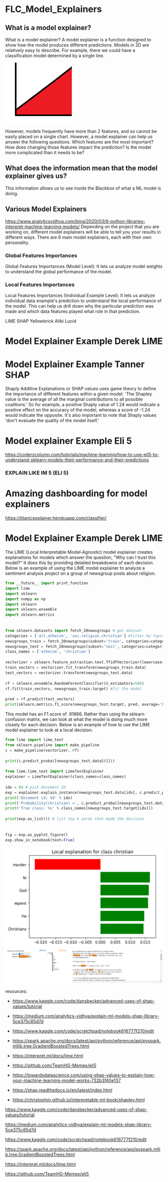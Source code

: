 # FLC_Model_Explainers


## What is a model explainer? 

What is a model explainer?
A model explainer is a function designed to show how the model produces different predictions.
Models in 2D are relatively easy to describe. For example, there we could have a classification model determined by a single line.

![](2DModel.png)

However, models frequently have more than 2 features, and so cannot be easily placed on a single chart. However, a model explainer can help us answer the following questions.
Which features are the most important?
How does changing those features impact the prediction?
Is the model more complicated than it needs to be?



## What does the information mean that the model explainer gives us? 

This information allows us to see inside the Blackbox of what a ML model is doing.





## Various Model Explainers 

https://www.analyticsvidhya.com/blog/2020/03/6-python-libraries-interpret-machine-learning-models/
Depending on the project that you are working on, different model explainers will be able to tell you your results in different ways. There are 6 main model explainers, each with their own personality.


### Global Features Importances
Global Features Importances (Model Level): It lets us analyze model weights to understand the global performance of the model.

### Local Features Importances 
Local Features Importances (Individual Example Level): It lets us analyze individual data example's prediction to understand the local performance of the model. This can help us drill down why the particular prediction was made and which data features played what role in that prediction.

LIME
SHAP
Yellowbrick
Alibi
Lucid


# Model Explainer Example Derek LIME



# Model Explainer Example Tanner SHAP

Shaply Additive Explanations or SHAP values uses game theory to define the importance of different features within a given model. 'The Shapley value is the average of all the marginal contributions to all possible coalitions.' So for example, a positive Shaply value of 1.24 would indicate a positive effect on the accuracy of the model, whereas a score of -1.24 would indicate the opposite. It's also important to note that Shaply values 'don't evaluate the quality of the model itself.' 



# Model explainer Example Eli 5
https://coderzcolumn.com/tutorials/machine-learning/how-to-use-eli5-to-understand-sklearn-models-their-performance-and-their-predictions
### EXPLAIN LIKE IM 5  (ELI 5)



# Amazing dashboarding for model explainers

https://titanicexplainer.herokuapp.com/classifier/



# Model Explainer Example Derek LIME
The LIME (Local Interpretable Model-Agnostic) model explainer creates explanations for models which answer the question, "Why can I trust this model?" It does this by providing detailed breakdowns of each decision. Below is an example of using the LIME model explainer to analyze a sentiment analysis project on a group of newsgroup posts about religion.

```python
from __future__ import print_function
import lime
import sklearn
import numpy as np
import sklearn
import sklearn.ensemble
import sklearn.metrics


from sklearn.datasets import fetch_20newsgroups # get dataset
categories = ['alt.atheism', 'soc.religion.christian'] #filter by topic
newsgroups_train = fetch_20newsgroups(subset='train', categories=categories) # divide into train and test groups
newsgroups_test = fetch_20newsgroups(subset='test', categories=categories)
class_names = ['atheism', 'christian']

vectorizer = sklearn.feature_extraction.text.TfidfVectorizer(lowercase=False)
train_vectors = vectorizer.fit_transform(newsgroups_train.data)
test_vectors = vectorizer.transform(newsgroups_test.data)

rf = sklearn.ensemble.RandomForestClassifier(n_estimators=500)
rf.fit(train_vectors, newsgroups_train.target) #fit the model

pred = rf.predict(test_vectors)
print(sklearn.metrics.f1_score(newsgroups_test.target, pred, average='binary'))
```


This model has an F1 score of .91666. Rather than using the sklearn confusion matrix, we can look at what the model is doing much more closely for each decision. Below is an example of how to use the LIME model explainer to look at a local decision.


```python
from lime import lime_text
from sklearn.pipeline import make_pipeline
c = make_pipeline(vectorizer, rf)

print(c.predict_proba([newsgroups_test.data[0]]))

from lime.lime_text import LimeTextExplainer
explainer = LimeTextExplainer(class_names=class_names)

idx = 84 # pick document ID
exp = explainer.explain_instance(newsgroups_test.data[idx], c.predict_proba, num_features=6) # create explainer object
print('Document id: %d' % idx)
print('Probability(christian) =', c.predict_proba([newsgroups_test.data[idx]])[0,1]) # pull out information on the prediction
print('True class: %s' % class_names[newsgroups_test.target[idx]])

print(exp.as_list()) # list top 6 words that made the decision


fig = exp.as_pyplot_figure()
exp.show_in_notebook(text=True)
```
![figure](weights.png)
![text](text_summary.png)




resources: 

- https://www.kaggle.com/code/dansbecker/advanced-uses-of-shap-values/tutorial

- https://medium.com/analytics-vidhya/explain-ml-models-shap-library-5ce375c85d7d

- https://www.kaggle.com/code/scratchpad/notebook616777f210/edit

- https://spark.apache.org/docs/latest/api/python/reference/api/pyspark.mllib.tree.GradientBoostedTrees.html

- https://interpret.ml/docs/lime.html

- https://github.com/TeamHG-Memex/eli5

- https://towardsdatascience.com/using-shap-values-to-explain-how-your-machine-learning-model-works-732b3f40e137

- https://shap.readthedocs.io/en/latest/index.html

- https://christophm.github.io/interpretable-ml-book/shapley.html

https://www.kaggle.com/code/dansbecker/advanced-uses-of-shap-values/tutorial

https://medium.com/analytics-vidhya/explain-ml-models-shap-library-5ce375c85d7d

https://www.kaggle.com/code/scratchpad/notebook616777f210/edit

https://spark.apache.org/docs/latest/api/python/reference/api/pyspark.mllib.tree.GradientBoostedTrees.html

https://interpret.ml/docs/lime.html

https://github.com/TeamHG-Memex/eli5
